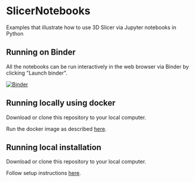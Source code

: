 # SlicerNotebooks

Examples that illustrate how to use 3D Slicer via Jupyter notebooks in Python

## Running on Binder

All the notebooks can be run interactively in the web browser via Binder by clicking "Launch binder".

<!---
[![Binder](https://mybinder.org/badge.svg)](https://mybinder.org/v2/gh/slicer/SlicerNotebooks/master)
-->
[![Binder](https://mybinder.org/badge_logo.svg)](https://mybinder.org/v2/gh/JoaoSantinha/SlicerNotebooks/HEAD)

## Running locally using docker

Download or clone this repository to your local computer.

Run the docker image as described [here](https://github.com/Slicer/SlicerDocker/blob/master/README.rst#usage-of-slicer-notebook-image).

## Running local installation

Download or clone this repository to your local computer.

Follow setup instructions [here](https://github.com/Slicer/SlicerJupyter#option-3-install-slicer-and-jupyter-on-your-own-computer).
